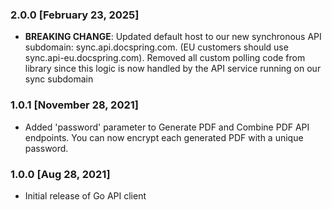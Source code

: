 ### 2.0.0 [February 23, 2025]

- **BREAKING CHANGE**: Updated default host to our new synchronous API subdomain: sync.api.docspring.com. (EU customers should use sync.api-eu.docspring.com). Removed all custom polling code from library since this logic is now handled by the API service running on our sync subdomain

### 1.0.1 [November 28, 2021]

- Added 'password' parameter to Generate PDF and Combine PDF API endpoints. You can now encrypt each generated PDF with a unique password.

### 1.0.0 [Aug 28, 2021]

- Initial release of Go API client

